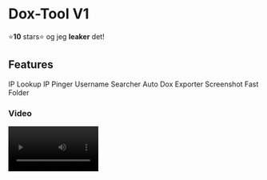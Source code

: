 # Dox-Tool V1
⭐**10** stars⭐ og jeg **leaker** det!

## Features
IP Lookup
IP Pinger
Username Searcher 
Auto Dox Exporter
Screenshot
Fast Folder


### Video
[<video src='https://streamable.com/0mgve3' width=180/>
](https://streamable.com/0mgve3)
